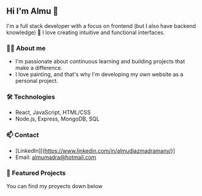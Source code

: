 ## Hi I'm Almu 👋
I'm a full stack developer with a focus on frontend (but I also have backend knowledge) 🚀 I love creating intuitive and functional interfaces.

### 👩‍💻 About me
-   I'm passionate about continuous learning and building projects that make a difference.
-   I love painting, and that's why I'm developing my own website as a personal project.


### 🛠️ Technologies
- React, JavaScript, HTML/CSS
- Node.js, Express, MongoDB, SQL


### 📫 Contact
- [LinkedIn][(https://www.linkedin.com/in/almudiazmadramany/)]
- Email: almumadra@hotmail.com

### 💼 Featured Projects
You can find my proyects down below

